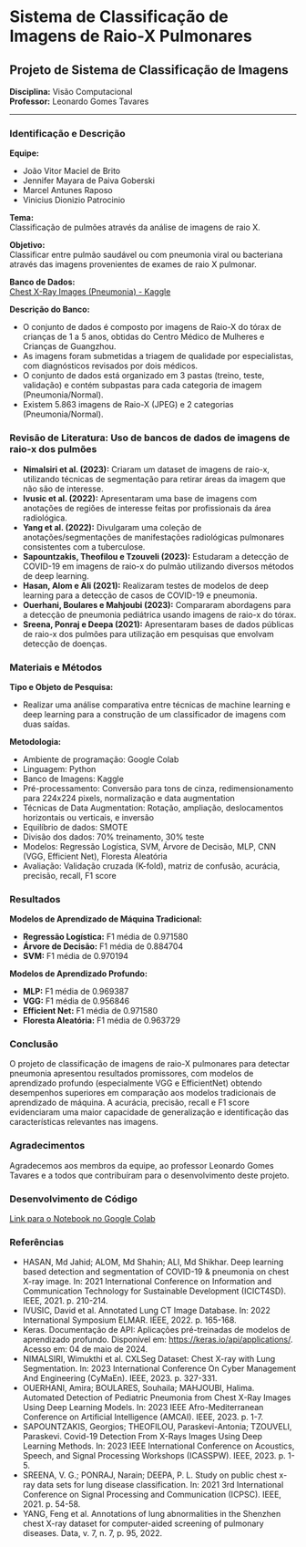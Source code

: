 # Sistema de Classificação de Imagens de Raio-X Pulmonares

## Projeto de Sistema de Classificação de Imagens
**Disciplina:** Visão Computacional  
**Professor:** Leonardo Gomes Tavares  

---

### Identificação e Descrição

**Equipe:**
- João Vitor Maciel de Brito 
- Jennifer Mayara de Paiva Goberski 
- Marcel Antunes Raposo 
- Vinicius Dionizio Patrocinio 

**Tema:**  
Classificação de pulmões através da análise de imagens de raio X.

**Objetivo:**  
Classificar entre pulmão saudável ou com pneumonia viral ou bacteriana através das imagens provenientes de exames de raio X pulmonar.

**Banco de Dados:**  
[Chest X-Ray Images (Pneumonia) - Kaggle](https://www.kaggle.com/datasets/paultimothymooney/chest-xray-pneumonia)

**Descrição do Banco:**
- O conjunto de dados é composto por imagens de Raio-X do tórax de crianças de 1 a 5 anos, obtidas do Centro Médico de Mulheres e Crianças de Guangzhou.
- As imagens foram submetidas a triagem de qualidade por especialistas, com diagnósticos revisados por dois médicos.
- O conjunto de dados está organizado em 3 pastas (treino, teste, validação) e contém subpastas para cada categoria de imagem (Pneumonia/Normal).
- Existem 5.863 imagens de Raio-X (JPEG) e 2 categorias (Pneumonia/Normal).

### Revisão de Literatura: Uso de bancos de dados de imagens de raio-x dos pulmões

- **Nimalsiri et al. (2023):** Criaram um dataset de imagens de raio-x, utilizando técnicas de segmentação para retirar áreas da imagem que não são de interesse.
- **Ivusic et al. (2022):** Apresentaram uma base de imagens com anotações de regiões de interesse feitas por profissionais da área radiológica.
- **Yang et al. (2022):** Divulgaram uma coleção de anotações/segmentações de manifestações radiológicas pulmonares consistentes com a tuberculose.
- **Sapountzakis, Theofilou e Tzouveli (2023):** Estudaram a detecção de COVID-19 em imagens de raio-x do pulmão utilizando diversos métodos de deep learning.
- **Hasan, Alom e Ali (2021):** Realizaram testes de modelos de deep learning para a detecção de casos de COVID-19 e pneumonia.
- **Ouerhani, Boulares e Mahjoubi (2023):** Compararam abordagens para a detecção de pneumonia pediátrica usando imagens de raio-x do tórax.
- **Sreena, Ponraj e Deepa (2021):** Apresentaram bases de dados públicas de raio-x dos pulmões para utilização em pesquisas que envolvam detecção de doenças.

### Materiais e Métodos

**Tipo e Objeto de Pesquisa:**
- Realizar uma análise comparativa entre técnicas de machine learning e deep learning para a construção de um classificador de imagens com duas saídas.

**Metodologia:**
- Ambiente de programação: Google Colab
- Linguagem: Python
- Banco de Imagens: Kaggle
- Pré-processamento: Conversão para tons de cinza, redimensionamento para 224x224 pixels, normalização e data augmentation
- Técnicas de Data Augmentation: Rotação, ampliação, deslocamentos horizontais ou verticais, e inversão
- Equilíbrio de dados: SMOTE
- Divisão dos dados: 70% treinamento, 30% teste
- Modelos: Regressão Logística, SVM, Árvore de Decisão, MLP, CNN (VGG, Efficient Net), Floresta Aleatória
- Avaliação: Validação cruzada (K-fold), matriz de confusão, acurácia, precisão, recall, F1 score

### Resultados

**Modelos de Aprendizado de Máquina Tradicional:**
- **Regressão Logística:** F1 média de 0.971580
- **Árvore de Decisão:** F1 média de 0.884704
- **SVM:** F1 média de 0.970194

**Modelos de Aprendizado Profundo:**
- **MLP:** F1 média de 0.969387
- **VGG:** F1 média de 0.956846
- **Efficient Net:** F1 média de 0.971580
- **Floresta Aleatória:** F1 média de 0.963729

### Conclusão

O projeto de classificação de imagens de raio-X pulmonares para detectar pneumonia apresentou resultados promissores, com modelos de aprendizado profundo (especialmente VGG e EfficientNet) obtendo desempenhos superiores em comparação aos modelos tradicionais de aprendizado de máquina. A acurácia, precisão, recall e F1 score evidenciaram uma maior capacidade de generalização e identificação das características relevantes nas imagens.

### Agradecimentos

Agradecemos aos membros da equipe, ao professor Leonardo Gomes Tavares e a todos que contribuíram para o desenvolvimento deste projeto.

### Desenvolvimento de Código

[Link para o Notebook no Google Colab](https://colab.research.google.com/drive/1MGrA_ytKnEnv7va7hoKmBm0JkQO7jnTs?usp=sharing)

### Referências

- HASAN, Md Jahid; ALOM, Md Shahin; ALI, Md Shikhar. Deep learning based detection and segmentation of COVID-19 & pneumonia on chest X-ray image. In: 2021 International Conference on Information and Communication Technology for Sustainable Development (ICICT4SD). IEEE, 2021. p. 210-214.
- IVUSIC, David et al. Annotated Lung CT Image Database. In: 2022 International Symposium ELMAR. IEEE, 2022. p. 165-168.
- Keras. Documentação de API: Aplicações pré-treinadas de modelos de aprendizado profundo. Disponível em: <https://keras.io/api/applications/>. Acesso em: 04 de maio de 2024.
- NIMALSIRI, Wimukthi et al. CXLSeg Dataset: Chest X-ray with Lung Segmentation. In: 2023 International Conference On Cyber Management And Engineering (CyMaEn). IEEE, 2023. p. 327-331.
- OUERHANI, Amira; BOULARES, Souhaila; MAHJOUBI, Halima. Automated Detection of Pediatric Pneumonia from Chest X-Ray Images Using Deep Learning Models. In: 2023 IEEE Afro-Mediterranean Conference on Artificial Intelligence (AMCAI). IEEE, 2023. p. 1-7.
- SAPOUNTZAKIS, Georgios; THEOFILOU, Paraskevi-Antonia; TZOUVELI, Paraskevi. Covid-19 Detection From X-Rays Images Using Deep Learning Methods. In: 2023 IEEE International Conference on Acoustics, Speech, and Signal Processing Workshops (ICASSPW). IEEE, 2023. p. 1-5.
- SREENA, V. G.; PONRAJ, Narain; DEEPA, P. L. Study on public chest x-ray data sets for lung disease classification. In: 2021 3rd International Conference on Signal Processing and Communication (ICPSC). IEEE, 2021. p. 54-58.
- YANG, Feng et al. Annotations of lung abnormalities in the Shenzhen chest X-ray dataset for computer-aided screening of pulmonary diseases. Data, v. 7, n. 7, p. 95, 2022.
